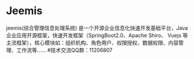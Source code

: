 # Jeemis
jeemis(综合管理信息处理系统) 是一个开源企业信息化快速开发基础平台，Java企业应用开源框架，快速开发框架（SpringBoot2.0、Apache Shiro、 Vuejs 等主流框架），核心模块如：组织机构、角色用户、权限授权、数据权限、内容管理、工作流等……
#技术交流QQ群：11206807
